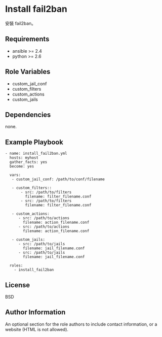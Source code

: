 Install fail2ban
=========

安裝 fail2ban。

Requirements
------------

* ansible >= 2.4
* python >= 2.6

Role Variables
--------------

* custom_jail_conf
* custom_filters
* custom_actions
* custom_jails


Dependencies
------------

none.

Example Playbook
----------------

```
- name: install_fail2ban.yml
  hosts: myhost
  gather_facts: yes
  become: yes

  vars:
   - custom_jail_conf: /path/to/conf/filename
   
   - custom_filters::
       - src: /path/to/filters
         filename: filter_filename.conf
       - src: /path/to/filters
         filename: filter_filename.conf

   - custom_actions:
      - src: /path/to/actions
        filename: action_filename.conf
      - src: /path/to/actions
        filename: action_filename.conf

   - custom_jails:
      - src: /path/to/jails
        filename: jail_filename.conf
      - src: /path/to/jails
        filename: jail_filename.conf

  roles:
    - install_fail2ban
```

License
-------

BSD

Author Information
------------------

An optional section for the role authors to include contact information, or a website (HTML is not allowed).
